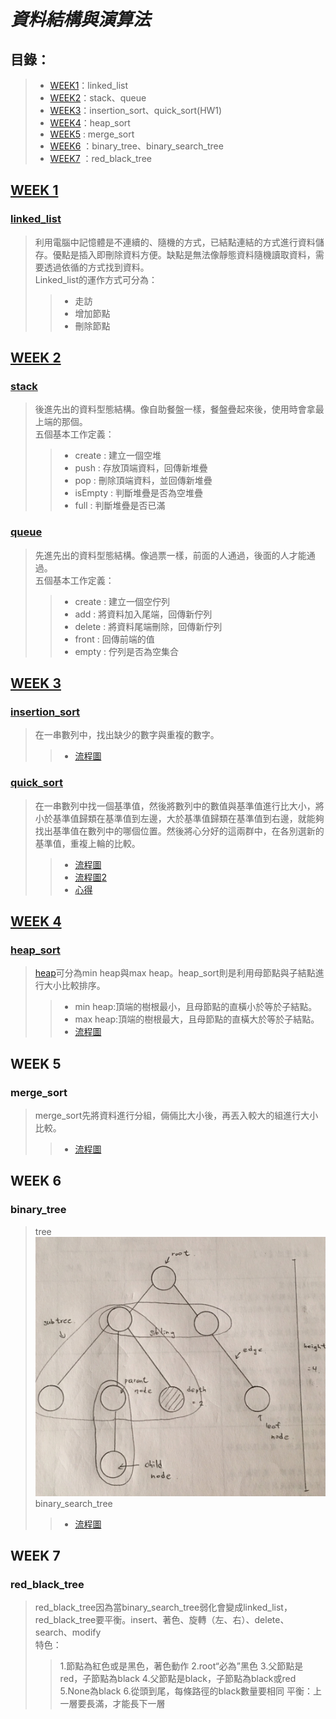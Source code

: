 # _**資料結構與演算法**_
## 目錄：
> *   [WEEK1](https://github.com/yenchungLin/study#week-1)：linked_list
> *   [WEEK2](https://github.com/yenchungLin/study#week-2)：stack、queue
> *   [WEEK3](https://github.com/yenchungLin/study#week-3)：insertion_sort、quick_sort(HW1)
> *   [WEEK4](https://github.com/yenchungLin/study#week-4)：heap_sort
> *   [WEEK5](https://github.com/yenchungLin/study#week-5) : merge_sort
> *   [WEEK6](https://github.com/yenchungLin/study#week-6) ：binary_tree、binary_search_tree
> *   [WEEK7](https://github.com/yenchungLin/study#week-7) ：red_black_tree


## [WEEK 1](https://github.com/yenchungLin/study/tree/master/WEEK%201)
### [linked_list](https://github.com/yenchungLin/study/blob/master/WEEK%201/linked_list.py)

> 利用電腦中記憶體是不連續的、隨機的方式，已結點連結的方式進行資料儲存。優點是插入即刪除資料方便。缺點是無法像靜態資料隨機讀取資料，需要透過依循的方式找到資料。     
Linked_list的運作方式可分為：     
>> *   走訪
>> *   增加節點
>> *   刪除節點
## [WEEK 2](https://github.com/yenchungLin/study/tree/master/WEEK%202)
### [stack](https://github.com/yenchungLin/study/blob/master/WEEK%202/stack.py)

> 後進先出的資料型態結構。像自助餐盤一樣，餐盤疊起來後，使用時會拿最上端的那個。     
五個基本工作定義：      
>> *   create : 建立一個空堆
>> *   push : 存放頂端資料，回傳新堆疊
>> *   pop : 刪除頂端資料，並回傳新堆疊
>> *   isEmpty : 判斷堆疊是否為空堆疊
>> *   full : 判斷堆疊是否已滿
### [queue](https://github.com/yenchungLin/study/blob/master/WEEK%202/queue.py)

> 先進先出的資料型態結構。像過票一樣，前面的人通過，後面的人才能通過。   
> 五個基本工作定義：     
>> *   create : 建立一個空佇列
>> *   add : 將資料加入尾端，回傳新佇列
>> *   delete : 將資料尾端刪除，回傳新佇列
>> *   front : 回傳前端的值
>> *   empty : 佇列是否為空集合
## [WEEK 3](https://github.com/yenchungLin/study/tree/master/WEEK%203)

### [insertion_sort](https://github.com/yenchungLin/study/blob/master/WEEK%203/SetMismatch.py)
> 在一串數列中，找出缺少的數字與重複的數字。   
>> *   [流程圖](https://github.com/yenchungLin/study/blob/master/picture/insertion_sort.png)

### [quick_sort](https://nbviewer.jupyter.org/github/yenchungLin/study/blob/master/homework助教請開/HW1/HW1_quick_sort.ipynb)
> 在一串數列中找一個基準值，然後將數列中的數值與基準值進行比大小，將小於基準值歸類在基準值到左邊，大於基準值歸類在基準值到右邊，就能夠找出基準值在數列中的哪個位置。然後將心分好的這兩群中，在各別選新的基準值，重複上輪的比較。    
>> *   [流程圖](https://github.com/yenchungLin/study/blob/master/homework助教請開/HW1/quick_sort.png)      
>> *   [流程圖2](https://github.com/yenchungLin/study/blob/master/homework助教請開/HW1/quick_sort2.png)     
>> *   [心得](https://github.com/yenchungLin/study/blob/master/homework助教請開/HW1/quick_sort心得.txt)
## [WEEK 4](https://github.com/yenchungLin/study/tree/master/WEEK%204)
### [heap_sort](https://github.com/yenchungLin/study/blob/master/homework助教請開/HW2/HW2_heap_sort.py.html)
> [heap](https://github.com/yenchungLin/study/blob/master/WEEK4/heap.py)可分為min heap與max heap。heap_sort則是利用母節點與子結點進行大小比較排序。      
>> *   min heap:頂端的樹根最小，且母節點的直橫小於等於子結點。    
>> *   max heap:頂端的樹根最大，且母節點的直橫大於等於子結點。     
>> *   [流程圖](https://github.com/yenchungLin/study/blob/master/picture/heap_sort/heap_sort.png)
## WEEK 5
### merge_sort
> merge_sort先將資料進行分組，倆倆比大小後，再丟入較大的組進行大小比較。
>> *   [流程圖](https://github.com/yenchungLin/study/blob/master/picture/merge_sort.png)
## WEEK 6
### binary_tree
> tree
>  ![tree](https://github.com/yenchungLin/study/blob/master/picture/Tree.jpg)
> binary_search_tree
>> *   [流程圖]()
## WEEK 7
### red_black_tree
> red_black_tree因為當binary_search_tree弱化會變成linked_list，red_black_tree要平衡。insert、著色、旋轉（左、右）、delete、search、modify   
> 特色：
>> 1.節點為紅色或是黑色，著色動作
>> 2.root“必為”黑色
>> 3.父節點是red，子節點為black
>> 4.父節點是black，子節點為black或red
>> 5.None為black
>> 6.從頭到尾，每條路徑的black數量要相同
> 平衡：上一層要長滿，才能長下一層
